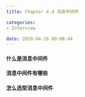 ```yaml
---
title: Chapter 4.4 消息中间件

categories:
- Interview

date: 2020-04-28 00:00:44
---
```

#### 什么是消息中间件

#### 消息中间件有哪些

#### 怎么选型消息中间件